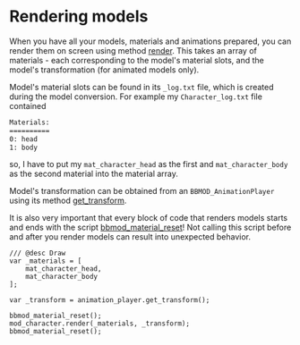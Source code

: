 # Rendering models
When you have all your models, materials and animations prepared, you can render them on screen using method [render](./BBMOD_Model.render.html). This takes an array of materials - each corresponding to the model's material slots, and the model's transformation (for animated models only).

Model's material slots can be found in its `_log.txt` file, which is created during the model conversion. For example my `Character_log.txt` file contained

```txt
Materials:
==========
0: head
1: body
```

so, I have to put my `mat_character_head` as the first and `mat_character_body`
as the second material into the material array.

Model's transformation can be obtained from an `BBMOD_AnimationPlayer` using its method
[get_transform](./BBMOD_AnimationPlayer.get_transform.html).

It is also very important that every block of code that renders models starts and
ends with the script [bbmod_material_reset](./bbmod_material_reset.html)! Not
calling this script before and after you render models can result into unexpected
behavior.

```gml
/// @desc Draw
var _materials = [
	mat_character_head,
	mat_character_body
];

var _transform = animation_player.get_transform();

bbmod_material_reset();
mod_character.render(_materials, _transform);
bbmod_material_reset();
```
